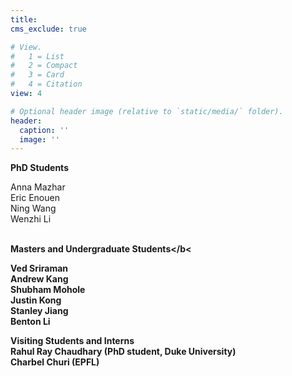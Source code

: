 ```yaml
---
title: 
cms_exclude: true

# View.
#   1 = List
#   2 = Compact
#   3 = Card
#   4 = Citation
view: 4

# Optional header image (relative to `static/media/` folder).
header:
  caption: ''
  image: ''
---
```



<b>PhD Students</b><br>

Anna Mazhar <br>
Eric Enouen <br>
Ning Wang <br>
Wenzhi Li
<br><br>



<b> Masters and Undergraduate Students</b<<br>

Ved Sriraman <br>
Andrew Kang <br>
Shubham Mohole<br>
Justin Kong <br>
Stanley Jiang<br>
Benton Li

<b> Visiting Students and Interns</b><br>
Rahul Ray Chaudhary (PhD student, Duke University)<br>
Charbel Churi (EPFL) <br><br>